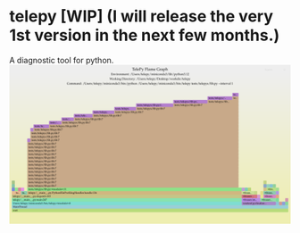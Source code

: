 # telepy [WIP] (I will release the very 1st version in the next few months.)

A diagnostic tool for python.
![](docs/svgs/demo.svg)
